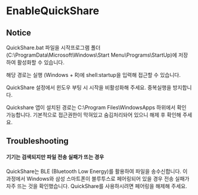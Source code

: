 # EnableQuickShare
## Notice
QuickShare.bat 파일을 시작프로그램 폴더 (C:\ProgramData\Microsoft\Windows\Start Menu\Programs\StartUp)에 저장하여 활성화할 수 있습니다.

해당 경로는 실행 (Windows + R)에 shell:startup을 입력해 접근할 수 있습니다.

QuickShare 설정에서 윈도우 부팅 시 시작을 비활성화해 주세요. 중복실행을 방지합니다.
 
Quickshare 앱이 설치된 경로는 C:\Program Files\WindowsApps 하위에서 확인 가능합니다. 
기본적으로 접근권한이 막혀있고 숨김처리돠어 있으니 해제 후 확인해 주세요.

## Troubleshooting
#### 기기는 검색되지만 파일 전송 실패가 뜨는 경우

QuickShare는 BLE (Bluetooth Low Energy)를 활용하여 파일을 송수신합니다.
이 과정에서 Windows와 삼성 스마트폰이 블루투스로 페어링되어 있을 경우 전송 실패가 자주 뜨는 것을 확인했습니다.
QuickShare를 사용하시려면 페어링을 해제해 주세요.
